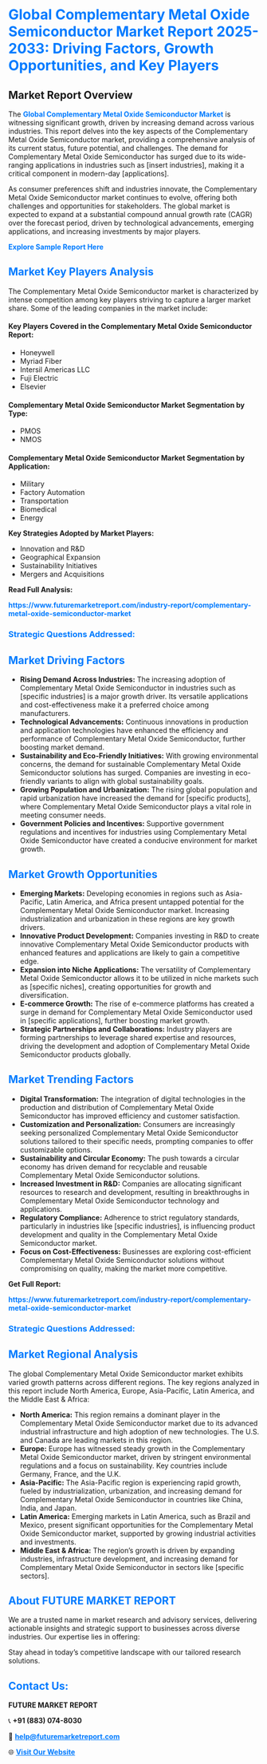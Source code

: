 <h1 style="color: #007BFF;">Global Complementary Metal Oxide Semiconductor Market Report 2025-2033: Driving Factors, Growth Opportunities, and Key Players</h1>

<section id="overview">
<h2>Market Report Overview</h2>
<p>The <a href="https://www.futuremarketreport.com/industry-report/complementary-metal-oxide-semiconductor-market" style="color: #007BFF; text-decoration: none;"><strong>Global Complementary Metal Oxide Semiconductor Market</strong></a> is witnessing significant growth, driven by increasing demand across various industries. This report delves into the key aspects of the Complementary Metal Oxide Semiconductor market, providing a comprehensive analysis of its current status, future potential, and challenges. The demand for Complementary Metal Oxide Semiconductor has surged due to its wide-ranging applications in industries such as [insert industries], making it a critical component in modern-day [applications].</p>
<p>As consumer preferences shift and industries innovate, the Complementary Metal Oxide Semiconductor market continues to evolve, offering both challenges and opportunities for stakeholders. The global market is expected to expand at a substantial compound annual growth rate (CAGR) over the forecast period, driven by technological advancements, emerging applications, and increasing investments by major players.</p>
</section>

<section id="overview">
<p><a href="https://www.futuremarketreport.com/request-sample/reportId=81497" style="color: #007BFF; text-decoration: none;"><strong>Explore Sample Report Here</strong></a></p>
</section>

<section id="key-players">
<h2 style="color: #007BFF;">Market Key Players Analysis</h2>
<p>The Complementary Metal Oxide Semiconductor market is characterized by intense competition among key players striving to capture a larger market share. Some of the leading companies in the market include:</p>
<h4>Key Players Covered in the Complementary Metal Oxide Semiconductor Report:</h4>
<ul><li>Honeywell</li><li>Myriad Fiber</li><li>Intersil Americas LLC</li><li>Fuji Electric</li><li>Elsevier</li></ul>
<h4>Complementary Metal Oxide Semiconductor Market Segmentation by Type:</h4>
<ul><li>PMOS</li><li>NMOS</li></ul>

<h4>Complementary Metal Oxide Semiconductor Market Segmentation by Application:</h4>
<ul><li>Military</li><li>Factory Automation</li><li>Transportation</li><li>Biomedical</li><li>Energy</li></ul>
<p><strong>Key Strategies Adopted by Market Players:</strong></p>
<ul>
<li>Innovation and R&D</li>
<li>Geographical Expansion</li>
<li>Sustainability Initiatives</li>
<li>Mergers and Acquisitions</li>
</ul>
</section>

<section>
<p><strong>Read Full Analysis: </strong></p><a href="https://www.futuremarketreport.com/industry-report/complementary-metal-oxide-semiconductor-market" style="color: #007BFF; text-decoration: none;"><strong>https://www.futuremarketreport.com/industry-report/complementary-metal-oxide-semiconductor-market</strong></a>
<h3 style="color: #007BFF;">Strategic Questions Addressed:</h3>
</section>

<section id="driving-factors">
<h2 style="color: #007BFF;">Market Driving Factors</h2>
<ul>
<li><strong>Rising Demand Across Industries:</strong> The increasing adoption of Complementary Metal Oxide Semiconductor in industries such as [specific industries] is a major growth driver. Its versatile applications and cost-effectiveness make it a preferred choice among manufacturers.</li>
<li><strong>Technological Advancements:</strong> Continuous innovations in production and application technologies have enhanced the efficiency and performance of Complementary Metal Oxide Semiconductor, further boosting market demand.</li>
<li><strong>Sustainability and Eco-Friendly Initiatives:</strong> With growing environmental concerns, the demand for sustainable Complementary Metal Oxide Semiconductor solutions has surged. Companies are investing in eco-friendly variants to align with global sustainability goals.</li>
<li><strong>Growing Population and Urbanization:</strong> The rising global population and rapid urbanization have increased the demand for [specific products], where Complementary Metal Oxide Semiconductor plays a vital role in meeting consumer needs.</li>
<li><strong>Government Policies and Incentives:</strong> Supportive government regulations and incentives for industries using Complementary Metal Oxide Semiconductor have created a conducive environment for market growth.</li>
</ul>
</section>

<section id="growth-opportunities">
<h2 style="color: #007BFF;">Market Growth Opportunities</h2>
<ul>
<li><strong>Emerging Markets:</strong> Developing economies in regions such as Asia-Pacific, Latin America, and Africa present untapped potential for the Complementary Metal Oxide Semiconductor market. Increasing industrialization and urbanization in these regions are key growth drivers.</li>
<li><strong>Innovative Product Development:</strong> Companies investing in R&D to create innovative Complementary Metal Oxide Semiconductor products with enhanced features and applications are likely to gain a competitive edge.</li>
<li><strong>Expansion into Niche Applications:</strong> The versatility of Complementary Metal Oxide Semiconductor allows it to be utilized in niche markets such as [specific niches], creating opportunities for growth and diversification.</li>
<li><strong>E-commerce Growth:</strong> The rise of e-commerce platforms has created a surge in demand for Complementary Metal Oxide Semiconductor used in [specific applications], further boosting market growth.</li>
<li><strong>Strategic Partnerships and Collaborations:</strong> Industry players are forming partnerships to leverage shared expertise and resources, driving the development and adoption of Complementary Metal Oxide Semiconductor products globally.</li>
</ul>
</section>

<section id="trending-factors">
<h2 style="color: #007BFF;">Market Trending Factors</h2>
<ul>
<li><strong>Digital Transformation:</strong> The integration of digital technologies in the production and distribution of Complementary Metal Oxide Semiconductor has improved efficiency and customer satisfaction.</li>
<li><strong>Customization and Personalization:</strong> Consumers are increasingly seeking personalized Complementary Metal Oxide Semiconductor solutions tailored to their specific needs, prompting companies to offer customizable options.</li>
<li><strong>Sustainability and Circular Economy:</strong> The push towards a circular economy has driven demand for recyclable and reusable Complementary Metal Oxide Semiconductor solutions.</li>
<li><strong>Increased Investment in R&D:</strong> Companies are allocating significant resources to research and development, resulting in breakthroughs in Complementary Metal Oxide Semiconductor technology and applications.</li>
<li><strong>Regulatory Compliance:</strong> Adherence to strict regulatory standards, particularly in industries like [specific industries], is influencing product development and quality in the Complementary Metal Oxide Semiconductor market.</li>
<li><strong>Focus on Cost-Effectiveness:</strong> Businesses are exploring cost-efficient Complementary Metal Oxide Semiconductor solutions without compromising on quality, making the market more competitive.</li>
</ul>
</section>

<section>
<p><strong>Get Full Report: </strong></p><a href="https://www.futuremarketreport.com/industry-report/complementary-metal-oxide-semiconductor-market" style="color: #007BFF; text-decoration: none;"><strong>https://www.futuremarketreport.com/industry-report/complementary-metal-oxide-semiconductor-market</strong></a>
<h3 style="color: #007BFF;">Strategic Questions Addressed:</h3>
</section>


<section id="regional-analysis">
<h2 style="color: #007BFF;">Market Regional Analysis</h2>
<p>The global Complementary Metal Oxide Semiconductor market exhibits varied growth patterns across different regions. The key regions analyzed in this report include North America, Europe, Asia-Pacific, Latin America, and the Middle East & Africa:</p>
<ul>
<li><strong>North America:</strong> This region remains a dominant player in the Complementary Metal Oxide Semiconductor market due to its advanced industrial infrastructure and high adoption of new technologies. The U.S. and Canada are leading markets in this region.</li>
<li><strong>Europe:</strong> Europe has witnessed steady growth in the Complementary Metal Oxide Semiconductor market, driven by stringent environmental regulations and a focus on sustainability. Key countries include Germany, France, and the U.K.</li>
<li><strong>Asia-Pacific:</strong> The Asia-Pacific region is experiencing rapid growth, fueled by industrialization, urbanization, and increasing demand for Complementary Metal Oxide Semiconductor in countries like China, India, and Japan.</li>
<li><strong>Latin America:</strong> Emerging markets in Latin America, such as Brazil and Mexico, present significant opportunities for the Complementary Metal Oxide Semiconductor market, supported by growing industrial activities and investments.</li>
<li><strong>Middle East & Africa:</strong> The region’s growth is driven by expanding industries, infrastructure development, and increasing demand for Complementary Metal Oxide Semiconductor in sectors like [specific sectors].</li>
</ul>
</section>

<footer>
<h2 style="color: #007BFF;">About FUTURE MARKET REPORT</h2>
<p>We are a trusted name in market research and advisory services, delivering actionable insights and strategic support to businesses across diverse industries. Our expertise lies in offering:</p>

<p>Stay ahead in today’s competitive landscape with our tailored research solutions.</p>

<h2 style="color: #007BFF;">Contact Us:</h2>
<p><strong>FUTURE MARKET REPORT</strong></p>
<p>📞 <strong>+91 (883) 074-8030</strong></p>
<p>📧 <strong><a href="mailto:help@futuremarketreport.com" style="color: #007BFF;">help@futuremarketreport.com</a></strong></p>
<p>🌐 <strong><a href="https://www.futuremarketreport.com/" style="color: #007BFF;">Visit Our Website</a></strong></p>
</footer>